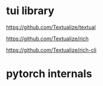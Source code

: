# tui library
https://github.com/Textualize/textual

https://github.com/Textualize/rich

https://github.com/Textualize/rich-cli

# pytorch internals
